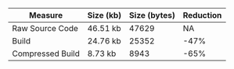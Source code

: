 | Measure | Size (kb) | Size (bytes) | Reduction |
| --- | --- | --- | --- |
| Raw Source Code | 46.51 kb | 47629 | NA |
| Build | 24.76 kb | 25352 | -47% |
| Compressed Build | 8.73 kb | 8943 | -65% |
